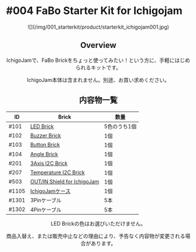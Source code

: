 # #004 FaBo Starter Kit for Ichigojam

<center>
![](/img/001_starterkit/product/starterkit_ichigojam001.jpg)
<!--COLORME-->

## Overview
IchigoJamで、FaBo Brickをちょっと使ってみたい！という方に、手軽にはじめられるキットです。

IchigoJam本体は含まれません。別途、お買い求めください。

## 内容物一覧

|ID|Brick|数量|
|--|--|--|
|#101|[LED Brick](http://fabo.io/101_A.html)|5色のうち1個|
|#102|[Buzzer Brick](http://fabo.io/102.html)|1個|
|#103|[Button Brick](http://fabo.io/103.html)|1個|
|#104|[Angle Brick](http://fabo.io/104.html)|1個|
|#201|[3Axis I2C Brick](http://fabo.io/201.html)|1個|
|#207|[Temperature I2C Brick](http://fabo.io/207.html)|1個|
|#503|[OUT/IN Shield for IchigoJam](http://fabo.io/503.html)|1個|
|#1105|[IchigoJamケース](http://fabo.io/1105.html)|1個|
|#1301|3Pinケーブル|5本|
|#1302|4Pinケーブル|5本|

LED Brickの色はお選びいただけません。

商品入替え、または販売中止などの理由により、予告なく内容物が変更される場合があります。
